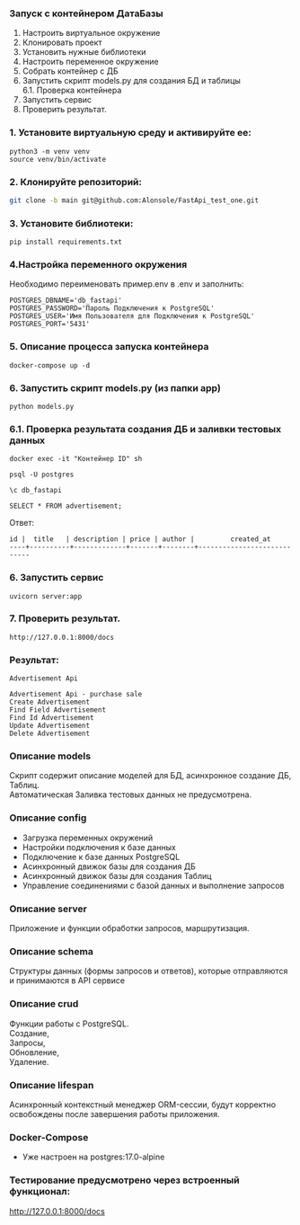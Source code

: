 ### Запуск с контейнером ДатаБазы
1. Настроить виртуальное окружение 
2. Клонировать проект
3. Установить нужные библиотеки
4. Настроить переменное окружение
5. Собрать контейнер с ДБ
6. Запустить скрипт models.py для создания БД и таблицы  
6.1. Проверка контейнера
7. Запустить сервис
8. Проверить результат.  

### 1. Установите виртуальную среду и активируйте ее:
```
python3 -m venv venv
source venv/bin/activate
```
### 2. Клонируйте репозиторий:
```Bash
git clone -b main git@github.com:Alonsole/FastApi_test_one.git
```
### 3. Установите библиотеки:
```
pip install requirements.txt
```
### 4.Настройка переменного окружения
Необходимо переименовать пример.env в .env и заполнить:
```
POSTGRES_DBNAME='db_fastapi'
POSTGRES_PASSWORD='Пароль Подключения к PostgreSQL'
POSTGRES_USER='Имя Пользователя для Подключения к PostgreSQL'
POSTGRES_PORT='5431'
```
### 5. Описание процесса запуска контейнера 
```
docker-compose up -d
```
### 6. Запустить скрипт models.py (из папки app)
```
python models.py
```
### 6.1. Проверка результата создания ДБ и заливки тестовых данных
```
docker exec -it "Контейнер ID" sh
```
```
psql -U postgres
``` 
``` 
\c db_fastapi
```
```
SELECT * FROM advertisement;
```
Ответ:
```
id |  title   | description | price | author |         created_at
----+----------+-------------+-------+--------+----------------------------
```

### 6. Запустить сервис
```
uvicorn server:app
```
### 7. Проверить результат.  
```
http://127.0.0.1:8000/docs
```
### Результат:
```
Advertisement Api

Advertisement Api - purchase sale
Create Advertisement
Find Field Advertisement
Find Id Advertisement
Update Advertisement
Delete Advertisement
```
### Описание models
Скрипт содержит описание моделей для БД, асинхронное создание ДБ, Таблиц.  
Автоматическая Заливка тестовых данных не предусмотрена. 
### Описание config
- Загрузка переменных окружений
- Настройки подключения к базе данных
- Подключение к базе данных PostgreSQL
- Асинхронный движок базы для создания ДБ
- Асинхронный движок базы для создания Таблиц
- Управление соединениями с базой данных и выполнение запросов
### Описание server
Приложение и функции обработки запросов, маршрутизация.
### Описание schema
Структуры данных (формы запросов и ответов), которые отправляются и принимаются в API сервисе  
### Описание crud
Функции работы с PostgreSQL.   
Создание,  
Запросы,  
Обновление,  
Удаление.  

### Описание lifespan
Асинхронный контекстный менеджер
ORM-сессии, будут корректно освобождены после завершения работы приложения.

### Docker-Compose
- Уже настроен на postgres:17.0-alpine

### Тестирование предусмотрено через встроенный функционал:
http://127.0.0.1:8000/docs